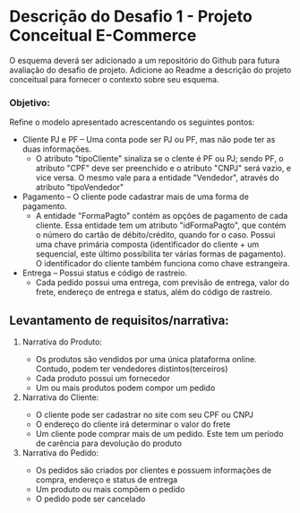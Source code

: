 # Descrição do Desafio 1 - Projeto Conceitual E-Commerce

<p>O esquema deverá ser adicionado a um repositório do Github para futura avaliação do desafio de projeto. Adicione ao Readme a descrição do projeto conceitual para fornecer o contexto sobre seu esquema.</p>

### Objetivo:

<p>Refine o modelo apresentado acrescentando os seguintes pontos:</p>

- Cliente PJ e PF – Uma conta pode ser PJ ou PF, mas não pode ter as duas informações. 
  + O atributo "tipoCliente" sinaliza se o clente é PF ou PJ; sendo PF, o atributo "CPF" deve ser preenchido e o atributo "CNPJ" será vazio, e vice versa. O mesmo vale para a entidade "Vendedor", através do atributo "tipoVendedor"
- Pagamento – O cliente pode cadastrar mais de uma forma de pagamento.
  + A entidade "FormaPagto" contém as opções de pagamento de cada cliente. Essa entidade tem um atributo "idFormaPagto", que contém o número do cartão de débito/crédito, quando for o caso. Possui uma chave primária composta (identificador do cliente + um sequencial, este último possibilita ter várias formas de pagamento). O identificador do cliente também funciona como chave estrangeira.
- Entrega – Possui status e código de rastreio.
  + Cada pedido possui uma entrega, com previsão de entrega, valor do frete, endereço de entrega e status, além do código de rastreio.

## Levantamento de requisitos/narrativa:

<ol>
  <li> Narrativa do Produto:</li>
    <ul>
      <li> Os produtos são vendidos por uma única plataforma online. Contudo, podem ter vendedores distintos(terceiros)</li>
      <li> Cada produto possui um fornecedor</li>
      <li> Um ou mais produtos podem compor um pedido</li>
    </ul>
  <li> Narrativa do Cliente:</li>
    <ul>
      <li> O cliente pode ser cadastrar no site com seu CPF ou CNPJ</li>
      <li> O endereço do cliente irá determinar o valor do frete</li>
      <li> Um cliente pode comprar mais de um pedido. Este tem um período de carência para devolução do produto</li>
    </ul>
  <li> Narrativa do Pedido:</li>
      <ul>
        <li> Os pedidos são criados por clientes e possuem informações de compra, endereço e status de entrega</li>
        <li> Um produto ou mais compõem o pedido</li>
        <li> O pedido pode ser cancelado</li>
      </ul>
</ol>
